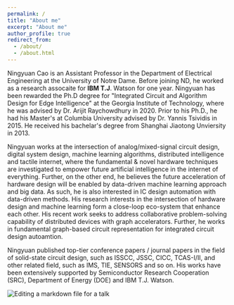 ```yaml
---
permalink: /
title: "About me"
excerpt: "About me"
author_profile: true
redirect_from: 
  - /about/
  - /about.html
---
```


Ningyuan Cao is an Assistant Professor in the Department of Electrical Engineering at the University of Notre Dame. Before joining ND, he worked as a research assocaite for **IBM T.J**. Watson for one year. Ningyuan has been rewarded the Ph.D degree for "Integrated Circuit and Algorithm Design for Edge Intelligence" at the Georgia Institute of Technology, where he was advised by Dr. Arijit Raychowdhury in 2020. Prior to his Ph.D., he had his Master's at Columbia University advised by Dr. Yannis Tsividis in 2015. He received his bachelar's degree from Shanghai Jiaotong Unviersity in 2013.

Ningyuan works at the intersection of analog/mixed-signal circuit design, digital system design, machine learning algorithms, distributed intelligence and tactile internet, where the fundamental & novel hardware techniques are investigated to empower future artificial intelligence in the internet of everything. Further, on the other end, he believes the future acceleration of hardware design will be enabled by data-driven machine learning approach and big data. As such, he is also interested in IC design automation with data-driven methods. His research interests in the intersection of hardware design and machine learning form a close-loop eco-system that enhance each other. His recent work seeks to address collaborative problem-solving capability of distributed devices with graph accelerators. Further, he works in fundamental graph-based circuit representation for integrated circuit design autoamtion.

Ningyuan published top-tier conference papers / journal papers in the field of solid-state circuit design, such as ISSCC, JSSC, CICC, TCAS-I/II, and other related field, such as IMS, TIE, SENSORS and so on. His works have been extensively supported by Semiconductor Research Cooperation (SRC), Department of Energy (DOE) and IBM T.J. Watson. 


![Editing a markdown file for a talk](/images/editing-talk.png)

